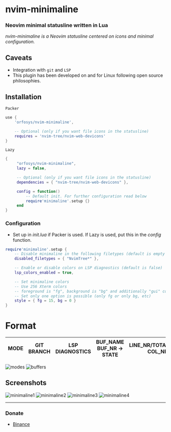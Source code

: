 # nvim-minimaline
### Neovim minimal statusline written in Lua
*nvim-minimaline is a Neovim statusline centered on icons and minimal configuration.*

## Caveats
- Integration with `git` and `LSP`
- This plugin has been developed on and for Linux following open source philosophies.

## Installation
`Packer`
```lua
use {
    'orfosys/nvim-minimaline',

    -- Optional (only if you want file icons in the statusline)
    requires = 'nvim-tree/nvim-web-devicons'
}
```
`Lazy`
```lua
{
     "orfosys/nvim-minimaline",
     lazy = false,

     -- Optional (only if you want file icons in the statusline)
     dependencies = { "nvim-tree/nvim-web-devicons" },

     config = function()
         -- Default init. For further configuration read below
         require'minimaline'.setup {}
     end
}
```

### Configuration
- Set up in *init.lua* if Packer is used. If Lazy is used, put this in the *config* function.
```lua
require'minimaline'.setup {
    -- Disable minimaline in the following filetypes (default is empty table)
    disabled_filetypes = { "NvimTree*" },

    -- Enable or disable colors on LSP diagnostics (default is false)
    lsp_colors_enabled = true,

    -- Set minimaline colors
    -- Use 256 Xterm colors
    -- foreground is "fg", background is "bg" and additionally "gui" could contain "bold", "italic" or combination "bold,italic"
    -- Set only one option is possible (only fg or only bg, etc)
    style = { fg = 15, bg = 0 }
}
```

# Format
| MODE | GIT BRANCH | LSP DIAGNOSTICS | BUF_NAME BUF_NR -> STATE | LINE_NR/TOTAL_LINES COL_NR | ENCODING |
| ---- | ---- | ---- | ---- | ---- | ---- |

<img src="https://github.com/orfosys/img/blob/master/nvim-minimaline/minimaline-modes.png?raw=true" alt="modes" />
<img src="https://github.com/orfosys/img/blob/master/nvim-minimaline/minimaline-buffers.png?raw=true" alt="buffers" />

## Screenshots
<img src="https://github.com/orfosys/img/blob/master/nvim-minimaline/minimaline1.png?raw=true" alt="minimaline1" />

<img src="https://github.com/orfosys/img/blob/master/nvim-minimaline/minimaline2.png?raw=true" alt="minimaline2" />

<img src="https://github.com/orfosys/img/blob/master/nvim-minimaline/minimaline3.png?raw=true" alt="minimaline3" />

<img src="https://github.com/orfosys/img/blob/master/nvim-minimaline/minimaline4.png?raw=true" alt="minimaline4" />

---

### Donate
- [Binance](https://raw.githubusercontent.com/orfosys/img/master/binance/BinancePayQR.png)
